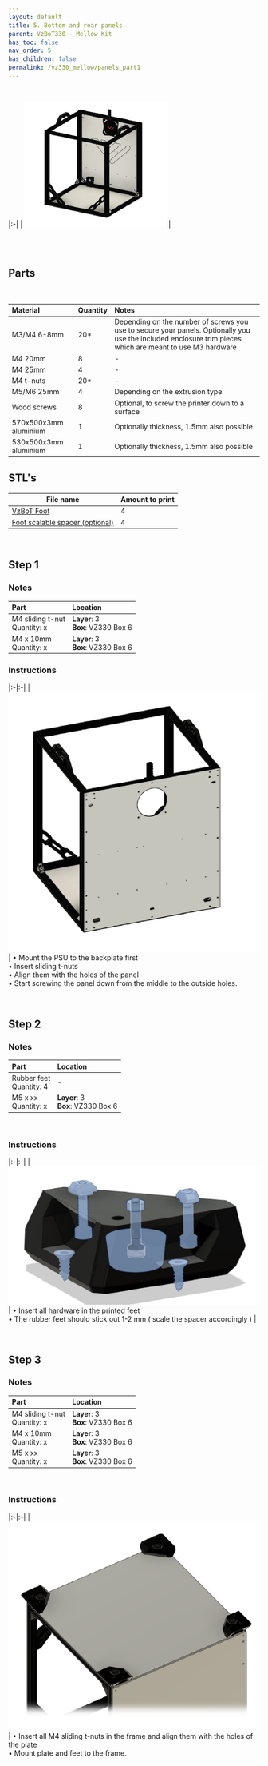 ```yaml
---
layout: default
title: 5. Bottom and rear panels
parent: VzBoT330 - Mellow Kit
has_toc: false
nav_order: 5
has_children: false
permalink: /vz330_mellow/panels_part1
---
```


<br/>

|:-|
| ![Overview](../assets/images/manual/vz330_mellow/panels_1/overview.png) |

<br/>
<br/>

## Parts

<br/>

| Material        | Quantity          | Notes |
|:-------------|:------------------|:------|
| M3/M4 6-8mm           | 20* | Depending on the number of screws you use to secure your panels. Optionally you use the included enclosure trim pieces which are meant to use M3 hardware  |
| M4 20mm | 8 | - |
| M4 25mm | 4 | - |
| M4 t-nuts | 20*   | - |
| M5/M6 25mm           | 4      | Depending on the extrusion type |
| Wood screws | 8 | Optional, to screw the printer down to a surface |
| 570x500x3mm aluminium | 1 | Optionally thickness, 1.5mm also possible |
| 530x500x3mm aluminium | 1 | Optionally thickness, 1.5mm also possible |

## STL's

| File name | Amount to print |
|-----------|-----------------|
| <a href="https://github.com/VzBoT3D/VzBoT-Vz330/blob/master/Assemblies%20BOM%20and%20STL/Frame/Feet/STL/foot.stl" target="_blank">VzBoT Foot</a> | 4 |
| <a href="https://github.com/VzBoT3D/VzBoT-Vz330/blob/master/Assemblies%20BOM%20and%20STL/Frame/Feet/STL/Spacer.stl" target="_blank">Foot scalable spacer (optional)</a> | 4 |

<br/>

## Step 1

### Notes

| Part | Location |
|:-|:-|
| M4 sliding t-nut <br/> Quantity: x | **Layer**: 3 <br/> **Box**: VZ330 Box 6 |
| M4 x 10mm <br/> Quantity: x | **Layer**: 3 <br/> **Box**: VZ330 Box 6 |

### Instructions

|:-|:-|
| ![Step 1](../assets/images/manual/vz330_mellow/panels_1/step_1.png) | &#8226; Mount the PSU to the backplate first <br/> &#8226; Insert sliding t-nuts <br/> &#8226; Align them with the holes of the panel <br/> &#8226; Start screwing the panel down from the middle to the outside holes.

<br/>

## Step 2

### Notes

| Part | Location |
|:-|:-|
| Rubber feet <br/> Quantity: 4 | - |
| M5 x xx <br/> Quantity: x | **Layer**: 3 <br/> **Box**: VZ330 Box 6 |

<br/>

### Instructions

|:-|:-|
| ![Step 2](../assets/images/manual/vz330_mellow/panels_1/step_2.png) | &#8226; Insert all hardware in the printed feet <br/> &#8226; The rubber feet should stick out 1-2 mm ( scale the spacer accordingly )  |

<br/>

## Step 3

### Notes

| Part | Location |
|:-|:-|
| M4 sliding t-nut <br/> Quantity: x | **Layer**: 3 <br/> **Box**: VZ330 Box 6 |
| M4 x 10mm <br/> Quantity: x | **Layer**: 3 <br/> **Box**: VZ330 Box 6 |
| M5 x xx <br/> Quantity: x | **Layer**: 3 <br/> **Box**: VZ330 Box 6 |

<br/>

### Instructions

|:-|:-|
| ![Step 3](../assets/images/manual/vz330_mellow/panels_1/step_3.png) | &#8226; Insert all M4 sliding t-nuts in the frame and align them with the holes of the plate <br/> &#8226; Mount plate and feet to the frame.